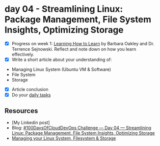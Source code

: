 # day 04 - Streamlining Linux: Package Management, File System Insights, Optimizing Storage

- [x] Progress on week 1: [Learning How to Learn](https://www.coursera.org/learn/learning-how-to-learn) by Barbara Oakley and Dr. Terrence Sejnowski. Reflect and note down on how you learn effectively.
- [x] Write a short article about your understanding of:
- Managing Linux System (Ubuntu VM & Software)
- File System
- Storage
- [x] Article conclusion
- [x] Do your [daily tasks](https://github.com/agcdtmr/100DaysOfCloudDevOps/blob/main/README.md#do-the-work-work-work-work)

## Resources

- [My Linkedin post]
- Blog: [#100DaysOfCloudDevOps Challenge — Day 04 — Streamlining Linux: Package Management, File System Insights, Optimizing Storage](https://anj.hashnode.dev/100daysofclouddevops-challenge-day-04-streamlining-linux-package-management-file-system-insights-optimizing-storage#heading-file-system-explained)
- [Managing your Linux System, Filesystem & Storage](https://github.com/MichaelCade/90DaysOfDevOps/blob/main/2022/Days/day16.md)

